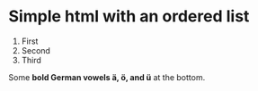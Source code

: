 # Simple html with an ordered list

1.  First
2.  Second
3.  Third

Some **bold German vowels ä, ö, and ü** at the bottom.
